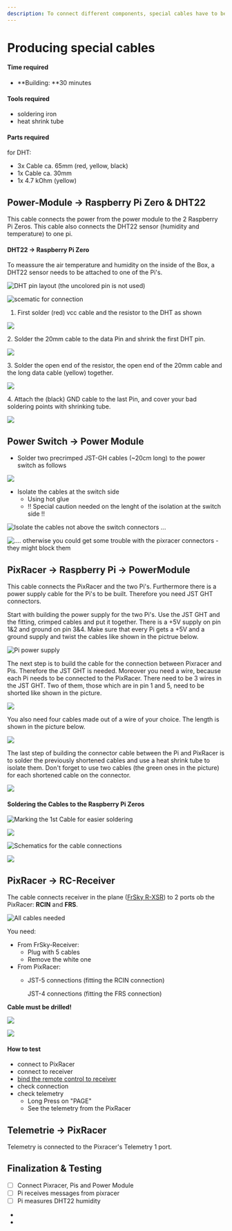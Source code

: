 ```yaml
---
description: To connect different components, special cables have to be produced.
---
```


# Producing special cables



#### Time required

* **Building: **30 minutes

#### Tools required

* soldering iron
* heat shrink tube

#### Parts required

for DHT:

* 3x Cable ca. 65mm (red, yellow, black)
* 1x Cable ca. 30mm 
* 1x 4.7 kOhm (yellow)





## Power-Module -> Raspberry Pi Zero & DHT22

This cable connects the power from the power module to the 2 Raspberry Pi Zeros. This cable also connects the DHT22 sensor (humidity and temperature) to one pi.

#### DHT22 -> Raspberry Pi Zero

To meassure the air temperature and humidity on the inside of the Box, a DHT22 sensor needs to be attached to one of the Pi's. 

![DHT pin layout (the uncolored pin is not used)](<../../.gitbook/assets/image (1).png>)

![scematic for connection](../../.gitbook/assets/image.png)

1. First solder (red) vcc cable and the resistor to the DHT as shown

![](../../.gitbook/assets/img\_20210607\_140835.jpg)

2\. Solder the 20mm cable to the data Pin and shrink the first DHT pin.

![](../../.gitbook/assets/img\_20210607\_141408.jpg)

3\. Solder the open end of the resistor, the open end of the 20mm cable and the long data cable (yellow) together.

![](../../.gitbook/assets/img\_20210607\_141638.jpg)



4\. Attach the (black) GND cable to the last Pin, and cover your bad soldering points with shrinking tube.

![](../../.gitbook/assets/img\_20210607\_142049.jpg)

## Power Switch -> Power Module

* Solder two precrimped JST-GH cables (\~20cm long) to the power switch as follows

![](<../../.gitbook/assets/powerswitch_soldered (2) (2) (2).jpg>)

* Isolate the cables at the switch side
  * Using hot glue
  * !! Special caution needed on the lenght of the isolation at the switch side !!

![Isolate the cables not above the switch connectors ... ](<../../.gitbook/assets/powerswitch_solderednear (3) (3) (3).jpg>)

![.... otherwise you could get some trouble with the pixracer connectors - they might block them](<../../.gitbook/assets/powerswitch_pixracer (5) (2) (2).jpg>)

## PixRacer -> Raspberry Pi -> PowerModule

This cable connects the PixRacer and the two Pi's. Furthermore there is a power supply cable for the Pi's to be built. Therefore you need JST GHT connectors. 

Start with building the power supply for the two Pi's. Use the JST GHT and the fitting, crimped cables and put it together. There is a +5V supply on pin 1&2 and ground on pin 3&4. Make sure that every Pi gets a +5V and a ground supply and twist the cables like shown in the pictrue below.

![Pi power supply](../../.gitbook/assets/pi-powersupply.jpg)

The next step is to build the cable for the connection between Pixracer and Pis. Therefore the JST GHT is needed. Moreover you need a wire, because each Pi needs to be connected to the PixRacer. There need to be 3 wires in the JST GHT. Two of them, those which are in pin 1 and 5, need to be shorted like shown in the picture. 

![](../../.gitbook/assets/pi-pixracer-connection-cable-1.jpg)

You also need four cables made out of a wire of your choice. The length is shown in the picture below. 

![](../../.gitbook/assets/pi-pixracer-connection-cable-2.jpg)

The last step of building the connector cable between the Pi and PixRacer is to solder the previously shortened cables and use a heat shrink tube to isolate them. Don't forget to use two cables (the green ones in the picture) for each shortened cable on the connector.

![](../../.gitbook/assets/pi-pixracer-connection-cable-3.jpg)

#### Soldering the Cables to the Raspberry Pi Zeros

![Marking the 1st Cable for easier soldering](../../.gitbook/assets/pixracer-pi-1.jpg)

![](../../.gitbook/assets/pixracer-pi-2.jpg)

![Schematics for the cable connections](../../.gitbook/assets/pixracer-raspi.png)

![](../../.gitbook/assets/pixracer-pi-3.jpg)

## PixRacer -> RC-Receiver 

The cable connects receiver in the plane ([FrSky R-XSR](../../parts/list-of-parts-and-where-to-buy.md#receiver)) to 2 ports ob the PixRacer: **RCIN** and **FRS**.

![All cables needed](../../.gitbook/assets/frsky-receiver-cable-needed-cables.jpg)

You need:

* From FrSky-Receiver:
  * Plug with 5 cables
  * Remove the white one
* From PixRacer:
  *   JST-5 connections (fitting the RCIN connection)

      JST-4 connections (fitting the FRS connection)

**Cable must be drilled!**

![](../../.gitbook/assets/frsky-receiver-cable-wiring.png)

![](../../.gitbook/assets/rc_transciever_to_pixracer.jpeg)

#### How to test

* connect to PixRacer
* connect to receiver
* [bind the remote control to receiver](../software-setup/receiver-software.md#bind-the-receiver-the-the-rc)
* check connection
* check telemetry 
  * Long Press on "PAGE"
  * See the telemetry from the PixRacer

## Telemetrie -> PixRacer

Telemetry is connected to the Pixracer's Telemetry 1 port. 

## Finalization & Testing



* [ ] Connect Pixracer, Pis and Power Module 
* [ ] Pi receives messages from pixracer 
* [ ] Pi measures DHT22 humidity
*
*
